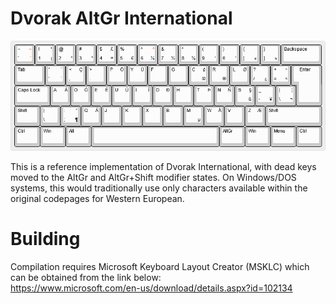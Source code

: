 # Dvorak AltGr International
![This is an image](dvorak-altgr-intl.png)

This is a reference implementation of Dvorak International, with dead keys moved to the AltGr and AltGr+Shift modifier states. On Windows/DOS systems, this would traditionally use only characters available within the original codepages for Western European.

# Building
Compilation requires Microsoft Keyboard Layout Creator (MSKLC) which can be obtained from the link below:<br>
https://www.microsoft.com/en-us/download/details.aspx?id=102134
